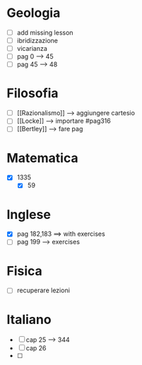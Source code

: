 # Geologia
- [ ] add missing lesson
- [ ] ibridizzazione
- [ ] vicarianza
- [ ] pag  0 --> 45
- [ ] pag 45 --> 48

# Filosofia
- [ ] [[Razionalismo]] --> aggiungere cartesio
- [ ] [[Locke]] --> importare #pag316 
- [ ] [[Bertley]] --> fare pag

# Matematica
- [x] 1335 
	- [x] 59

# Inglese
- [x] pag 182,183 ==> with exercises
- [ ] pag 199 --> exercises

# Fisica 
- [ ] recuperare lezioni

# Italiano
- [ ] cap 25 --> 344
- [ ] cap 26
- [ ] 